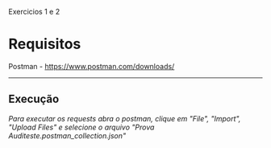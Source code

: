 Exercicios 1 e 2

# Requisitos

Postman - https://www.postman.com/downloads/

------

## Execução

*Para executar os requests abra o postman, clique em "File", "Import", "Upload Files" e selecione o arquivo "Prova Auditeste.postman_collection.json"*
